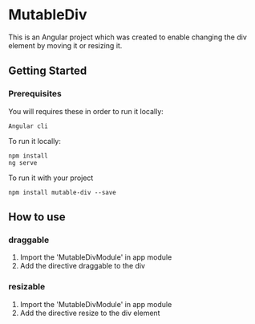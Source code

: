 # MutableDiv

This is an Angular project which was created to enable changing the div element by moving it or resizing it. 

## Getting Started

### Prerequisites
You will requires these in order to run it locally:
```
Angular cli
```

To run it locally:
```
npm install
ng serve
```

To run it with your project
```
npm install mutable-div --save
```

## How to use

### draggable

1. Import the 'MutableDivModule' in app module
2. Add the directive draggable to the div

### resizable

1. Import the 'MutableDivModule' in app module
2. Add the directive resize to the div element
